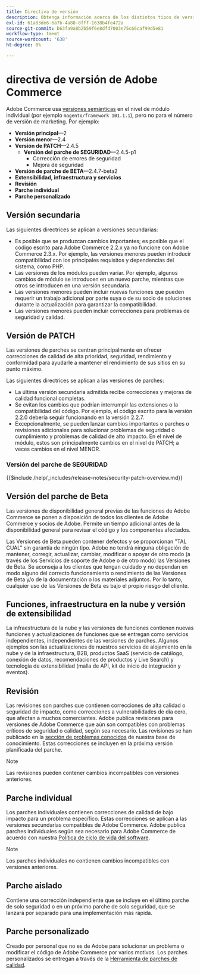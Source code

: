 ```yaml
---
title: Directiva de versión
description: Obtenga información acerca de los distintos tipos de versiones de Adobe Commerce, incluidos los parches menores, los parches, los parches de seguridad, las funciones, las revisiones, los parches individuales y los parches personalizados.
exl-id: 61a83de6-6a7b-4a88-8fff-1638b4fe472a
source-git-commit: b63fa9a8b2b59f6e8dfd7003e75c66caf99d5e81
workflow-type: tm+mt
source-wordcount: '638'
ht-degree: 0%

---
```


# directiva de versión de Adobe Commerce

Adobe Commerce usa [versiones semánticas](https://semver.org/) en el nivel de módulo individual (por ejemplo `magento/framework 101.1.1`), pero no para el número de versión de marketing. Por ejemplo:

- **Versión principal**—2
- **Versión menor**—2.4
- **Versión de PATCH**—2.4.5
   - **Versión del parche de SEGURIDAD**—2.4.5-p1
      - Corrección de errores de seguridad
      - Mejora de seguridad
- **Versión de parche de BETA**—2.4.7-beta2
- **Extensibilidad, infraestructura y servicios**
- **Revisión**
- **Parche individual**
- **Parche personalizado**

## Versión secundaria

Las siguientes directrices se aplican a versiones secundarias:

- Es posible que se produzcan cambios importantes; es posible que el código escrito para Adobe Commerce 2.2.x ya no funcione con Adobe Commerce 2.3.x. Por ejemplo, las versiones menores pueden introducir compatibilidad con los principales requisitos y dependencias del sistema, como PHP.
- Las versiones de los módulos pueden variar. Por ejemplo, algunos cambios de módulo se introducen en un nuevo parche, mientras que otros se introducen en una versión secundaria.
- Las versiones menores pueden incluir nuevas funciones que pueden requerir un trabajo adicional por parte suya o de su socio de soluciones durante la actualización para garantizar la compatibilidad.
- Las versiones menores pueden incluir correcciones para problemas de seguridad y calidad.

## Versión de PATCH

Las versiones de parches se centran principalmente en ofrecer correcciones de calidad de alta prioridad, seguridad, rendimiento y conformidad para ayudarle a mantener el rendimiento de sus sitios en su punto máximo.

Las siguientes directrices se aplican a las versiones de parches:

- La última versión secundaria admitida recibe correcciones y mejoras de calidad funcional completas.
- Se evitan los cambios que podrían interrumpir las extensiones o la compatibilidad del código. Por ejemplo, el código escrito para la versión 2.2.0 debería seguir funcionando en la versión 2.2.7.
- Excepcionalmente, se pueden lanzar cambios importantes o parches o revisiones adicionales para solucionar problemas de seguridad o cumplimiento y problemas de calidad de alto impacto. En el nivel de módulo, estos son principalmente cambios en el nivel de PATCH; a veces cambios en el nivel MENOR.

### Versión del parche de SEGURIDAD

{{$include /help/_includes/release-notes/security-patch-overview.md}}

## Versión del parche de Beta

Las versiones de disponibilidad general previas de las funciones de Adobe Commerce se ponen a disposición de todos los clientes de Adobe Commerce y socios de Adobe. Permite un tiempo adicional antes de la disponibilidad general para revisar el código y los componentes afectados.

Las Versiones de Beta pueden contener defectos y se proporcionan &quot;TAL CUAL&quot; sin garantía de ningún tipo. Adobe no tendrá ninguna obligación de mantener, corregir, actualizar, cambiar, modificar o apoyar de otro modo (a través de los Servicios de soporte de Adobe o de otro modo) las Versiones de Beta. Se aconseja a los clientes que tengan cuidado y no dependan en modo alguno del correcto funcionamiento o rendimiento de las Versiones de Beta y/o de la documentación o los materiales adjuntos. Por lo tanto, cualquier uso de las Versiones de Beta es bajo el propio riesgo del cliente.

## Funciones, infraestructura en la nube y versión de extensibilidad

La infraestructura de la nube y las versiones de funciones contienen nuevas funciones y actualizaciones de funciones que se entregan como servicios independientes, independientes de las versiones de parches. Algunos ejemplos son las actualizaciones de nuestros servicios de alojamiento en la nube y de la infraestructura, B2B, productos SaaS (servicio de catálogo, conexión de datos, recomendaciones de productos y Live Search) y tecnología de extensibilidad (malla de API, kit de inicio de integración y eventos).

## Revisión

Las revisiones son parches que contienen correcciones de alta calidad o seguridad de impacto, como correcciones a vulnerabilidades de día cero, que afectan a muchos comerciantes. Adobe publica revisiones para versiones de Adobe Commerce que aún son compatibles con problemas críticos de seguridad o calidad, según sea necesario. Las revisiones se han publicado en la [sección de problemas conocidos](https://support.magento.com/hc/en-us/sections/360003869892-Known-issues-patches-attached-) de nuestra base de conocimiento. Estas correcciones se incluyen en la próxima versión planificada del parche.

>[!NOTE]
>
>Las revisiones pueden contener cambios incompatibles con versiones anteriores.

## Parche individual

Los parches individuales contienen correcciones de calidad de bajo impacto para un problema específico. Estas correcciones se aplican a las versiones secundarias compatibles de Adobe Commerce. Adobe publica parches individuales según sea necesario para Adobe Commerce de acuerdo con nuestra [Política de ciclo de vida del software](https://www.adobe.com/content/dam/cc/en/legal/terms/enterprise/pdfs/Adobe-Commerce-Software-Lifecycle-Policy.pdf).

>[!NOTE]
>
>Los parches individuales no contienen cambios incompatibles con versiones anteriores.

## Parche aislado

Contiene una corrección independiente que se incluye en el último parche de solo seguridad o en un próximo parche de solo seguridad, que se lanzará por separado para una implementación más rápida.

## Parche personalizado

Creado por personal que no es de Adobe para solucionar un problema o modificar el código de Adobe Commerce por varios motivos. Los parches personalizados se entregan a través de la [Herramienta de parches de calidad](https://experienceleague.adobe.com/docs/commerce-operations/tools/quality-patches-tool/usage.html).
